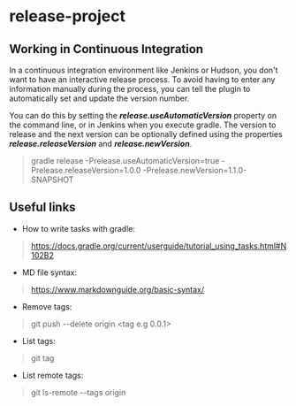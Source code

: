 # release-project

## Working in Continuous Integration

In a continuous integration environment like Jenkins or Hudson, 
you don't want to have an interactive release process. 
To avoid having to enter any information manually during the process, 
you can tell the plugin to automatically set and update the version number.

You can do this by setting the ***release.useAutomaticVersion*** property on the command line, 
or in Jenkins when you execute gradle. The version to release and the next version can be optionally 
defined using the properties ***release.releaseVersion*** and ***release.newVersion***.

> gradle release -Prelease.useAutomaticVersion=true -Prelease.releaseVersion=1.0.0 -Prelease.newVersion=1.1.0-SNAPSHOT



## Useful links 

- How to write tasks with gradle:
> https://docs.gradle.org/current/userguide/tutorial_using_tasks.html#N102B2

- MD file syntax:
> https://www.markdownguide.org/basic-syntax/

- Remove tags:
> git push --delete origin <tag e.g 0.0.1>

- List tags:
> git tag 

- List remote tags:
> git ls-remote --tags origin


